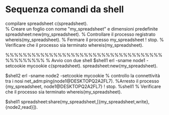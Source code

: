# Sequenza comandi da shell

compilare spreadsheet
c(spreadsheet).  
% Creare un foglio con nome "my_spreadsheet" e dimensioni predefinite
spreadsheet:new(my_spreadsheet).
% Controllare il processo registrato
whereis(my_spreadsheet).
% Fermare il processo
my_spreadsheet ! stop.
% Verificare che il processo sia terminato
whereis(my_spreadsheet).


%%%%%%%%%%%%%%%%%%%%%%%%%%%%%%%%%%%%%%%%%%%%%
% Avvio con due shell
$shell1
erl -sname node1 -setcookie mycookie
c(spreadsheet).
spreadsheet:new(my_spreadsheet).

$shell2
erl -sname node2 -setcookie mycookie
% controllo la connettività tra i nosi
net_adm:ping(node1@DESKTOPQ2A2FL7).
%Arresto il processo
{my_spreadsheet, node1@DESKTOPQ2A2FL7} ! stop.
%shell1
% Verificare che il processo sia terminato
whereis(my_spreadsheet).

$shell1
spreadsheet:share(my_spreadsheet,[{my_spreadsheet,write},{node2,read}]).
